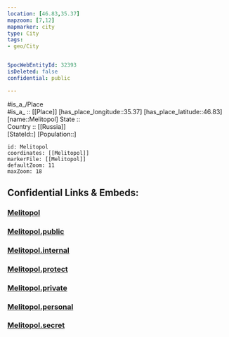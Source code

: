 ```yaml
---
location: [46.83,35.37] 
mapzoom: [7,12] 
mapmarker: city 
type: City
tags:
- geo/City


SpocWebEntityId: 32393
isDeleted: false
confidential: public

---
```

#is_a_/Place  
#is_a_ :: [[Place]] 
[has_place_longitude::35.37] 
[has_place_latitude::46.83] 
[name::Melitopol] 
State ::  
Country :: [[Russia]]  
[StateId::] 
[Population::] 



```leaflet
id: Melitopol
coordinates: [[Melitopol]] 
markerFile: [[Melitopol]] 
defaultZoom: 11 
maxZoom: 18
```


## Confidential Links & Embeds: 

### [Melitopol](/_Standards/Earth/Continent/Europe/Europe~East/Ukraine/Regions~Ukraine/Zaporizhzhya/City/Melitopol.md) 

### [Melitopol.public](/_public/Earth/Continent/Europe/Europe~East/Ukraine/Regions~Ukraine/Zaporizhzhya/City/Melitopol.public.md) 

### [Melitopol.internal](/_internal/Earth/Continent/Europe/Europe~East/Ukraine/Regions~Ukraine/Zaporizhzhya/City/Melitopol.internal.md) 

### [Melitopol.protect](/_protect/Earth/Continent/Europe/Europe~East/Ukraine/Regions~Ukraine/Zaporizhzhya/City/Melitopol.protect.md) 

### [Melitopol.private](/_private/Earth/Continent/Europe/Europe~East/Ukraine/Regions~Ukraine/Zaporizhzhya/City/Melitopol.private.md) 

### [Melitopol.personal](/_personal/Earth/Continent/Europe/Europe~East/Ukraine/Regions~Ukraine/Zaporizhzhya/City/Melitopol.personal.md) 

### [Melitopol.secret](/_secret/Earth/Continent/Europe/Europe~East/Ukraine/Regions~Ukraine/Zaporizhzhya/City/Melitopol.secret.md)

